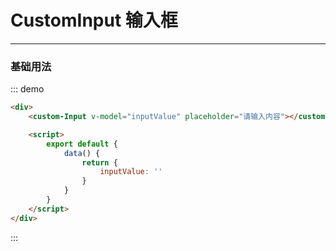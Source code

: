 <style lang="scss" scoped>
  .demo-block {
    div {
      &:last-child {
        margin-bottom: 0;
      }
    }
    .custom-input-container {
        /* display: inline-block;
        margin: 0 10px 20px 0; */
    }
  }
</style>

# CustomInput 输入框

---

### 基础用法

<div class="demo-block">
    <div>
        <custom-Input v-model="inputValue"></custom-Input>
    </div>
</div>

::: demo

```html
<div>
    <custom-Input v-model="inputValue" placeholder="请输入内容"></custom-Input>

    <script>
        export default {
            data() {
                return {
                    inputValue: ''
                }
            }
        }
    </script>
</div>

```
:::

<script>
    export default {
        data() {
            return {
                inputValue: ''
            };
        }   
    }
</script>